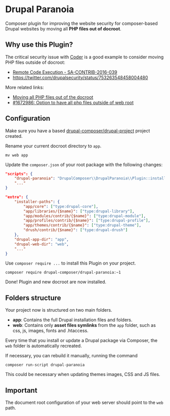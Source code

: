 # Drupal Paranoia
Composer plugin for improving the website security for composer-based Drupal websites by moving all __PHP files out of docroot__.

## Why use this Plugin?
The critical security issue with [Coder](https://www.drupal.org/project/coder) is a good example to consider moving PHP files outside of docroot: 
- [Remote Code Execution - SA-CONTRIB-2016-039](https://www.drupal.org/node/2765575)
- https://twitter.com/drupalsecurity/status/753263548458004480

More related links:
- [Moving all PHP files out of the docroot](https://www.drupal.org/node/2767907)
- [#1672986: Option to have all php files outside of web root](https://www.drupal.org/node/1672986)

## Configuration
Make sure you have a based [drupal-composer/drupal-project](https://github.com/drupal-composer/drupal-project) project created.

Rename your current docroot directory to `app`.
```
mv web app
```

Update the `composer.json` of your root package with the following changes:
```json
"scripts": {
    "drupal-paranoia": "DrupalComposer\\DrupalParanoia\\Plugin::install",
    "..."
}
```
```json
"extra": {
    "installer-paths": {
        "app/core": ["type:drupal-core"],
        "app/libraries/{$name}": ["type:drupal-library"],
        "app/modules/contrib/{$name}": ["type:drupal-module"],
        "app/profiles/contrib/{$name}": ["type:drupal-profile"],
        "app/themes/contrib/{$name}": ["type:drupal-theme"],
        "drush/contrib/{$name}": ["type:drupal-drush"]
    },
    "drupal-app-dir": "app",
    "drupal-web-dir": "web",
    "..."
}
```

Use `composer require ...` to install this Plugin on your project.
```
composer require drupal-composer/drupal-paranoia:~1
```

Done! Plugin and new docroot are now installed.

## Folders structure
Your project now is structured on two main folders.
- __app__: Contains the full Drupal installation files and folders.
- __web__: Contains only __asset files symlinks__ from the `app` folder, such as css, js, images, fonts and .htaccess. 

Every time that you install or update a Drupal package via Composer, the `web` folder is automatically recreated.

If necessary, you can rebuild it manually, running the command
```
composer run-script drupal-paranoia
```

This could be necessary when updating themes images, CSS and JS files.

## Important
The document root configuration of your web server should point to the `web` path.
